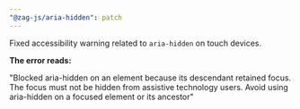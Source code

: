 ```yaml
---
"@zag-js/aria-hidden": patch
---
```


Fixed accessibility warning related to `aria-hidden` on touch devices.

**The error reads:**

"Blocked aria-hidden on an element because its descendant retained focus. The focus must not be hidden from assistive
technology users. Avoid using aria-hidden on a focused element or its ancestor"
